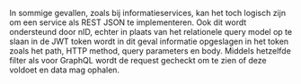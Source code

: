 In sommige gevallen, zoals bij informatieservices, kan het toch logisch zijn om een service als REST JSON te implementeren. Ook dit wordt ondersteund door nID, echter in plaats van het relationele query model op te slaan in de JWT token wordt in dit geval informatie opgeslagen in het token zoals het path, HTTP method, query parameters en body. Middels hetzelfde filter als voor GraphQL wordt de request gecheckt om te zien of deze voldoet en data mag ophalen.
